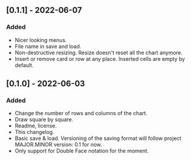 ## [0.1.1] - 2022-06-07
### Added
- Nicer looking menus.
- File name in save and load.
- Non-destructive resizing. Resize doesn't reset all the chart anymore.
- Insert or remove card or row at any place. Inserted cells are empty by default.

## [0.1.0] - 2022-06-03
### Added
- Change the number of rows and columns of the chart.
- Draw square by square.
- Readme, license.
- This changelog.
- Basic save & load. Versioning of the saving format will follow project MAJOR.MINOR version: 0.1 for now.
- Only support for Double Face notation for the moment.
